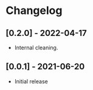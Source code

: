 # Changelog

## [0.2.0] - 2022-04-17

- Internal cleaning.

## [0.0.1] - 2021-06-20

- Initial release
